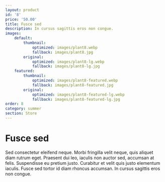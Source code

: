 ```yaml
---
layout: product
id: '8'
price: '50.00'
title: Fusce sed
description: In cursus sagittis eros non congue.
images:
    default:
        thumbnail:
            optimized: images/plant8.webp
            fallback: images/plant8.jpg
        original:
            optimized: images/plant8-lg.webp
            fallback: images/plant8-lg.jpg
    featured: 
        thumbnail:
            optimized: images/plant8-featured.webp
            fallback: images/plant8-featured.jpg
        original:
            optimized: images/plant8-featured-lg.webp
            fallback: images/plant8-featured-lg.jpg
order: 8
category: summer
section: Store
---
```


# Fusce sed

Sed consectetur eleifend neque. Morbi fringilla velit neque, quis aliquet diam rutrum eget. Praesent dui leo, iaculis non auctor sed, accumsan at felis. Suspendisse eu pretium justo. Curabitur et velit quis justo elementum iaculis. Fusce sed tortor id diam rhoncus accumsan. In cursus sagittis eros non congue.